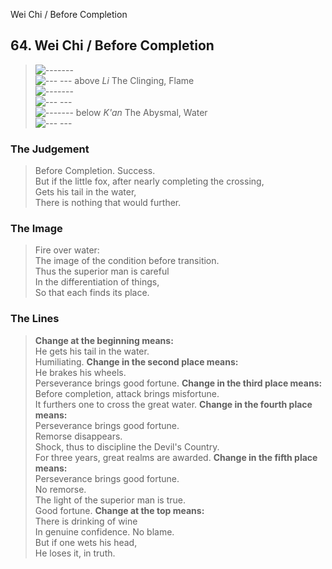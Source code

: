 Wei Chi / Before Completion
## 64. Wei Chi / Before Completion
> ![-------](../images/yangU.gif)   
> ![--- ---](../images/yinU.gif) above _Li_ The Clinging, Flame  
> ![-------](../images/yangU.gif)   
> ![--- ---](../images/yinU.gif)   
> ![-------](../images/yangU.gif) below _K'an_ The Abysmal, Water  
> ![--- ---](../images/yinU.gif)
### The Judgement
> Before Completion. Success.  
 But if the little fox, after nearly completing the crossing,  
 Gets his tail in the water,  
 There is nothing that would further.
### The Image
> Fire over water:  
 The image of the condition before transition.  
 Thus the superior man is careful  
 In the differentiation of things,  
 So that each finds its place.
### The Lines

 > **Change at the beginning means:**  
 He gets his tail in the water.  
 Humiliating.
 > **Change in the second place means:**  
 He brakes his wheels.  
 Perseverance brings good fortune.
 > **Change in the third place means:**  
 Before completion, attack brings misfortune.  
 It furthers one to cross the great water.
 > **Change in the fourth place means:**  
 Perseverance brings good fortune.  
 Remorse disappears.  
 Shock, thus to discipline the Devil's Country.  
 For three years, great realms are awarded.
 > **Change in the fifth place means:**  
 Perseverance brings good fortune.  
 No remorse.  
 The light of the superior man is true.  
 Good fortune.
 > **Change at the top means:**  
 There is drinking of wine  
 In genuine confidence. No blame.  
 But if one wets his head,  
 He loses it, in truth.



